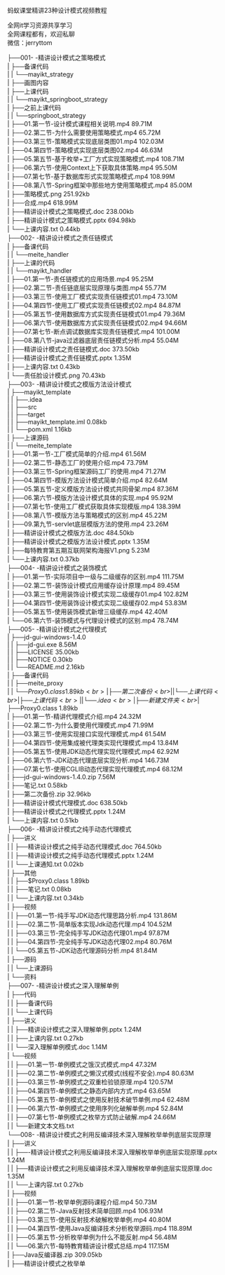 蚂蚁课堂精讲23种设计模式视频教程

全网it学习资源共享学习<br>全网课程都有，欢迎私聊<br>微信：jerryttom<br>

├──001- -精讲设计模式之策略模式<br> | ├──备课代码<br> | | └──mayikt_strategy<br> | ├──画图内容<br> | ├──上课代码<br> | | └──mayikt_springboot_strategy<br> | ├──之前上课代码<br> | | └──springboot_strategy<br> | ├──01.第一节-设计模式课程相关说明.mp4 89.71M<br> | ├──02.第二节-为什么需要使用策略模式.mp4 65.72M<br> | ├──03.第三节-策略模式实现底层类图01.mp4 102.03M<br> | ├──04.第四节-策略模式实现底层类图02.mp4 46.63M<br> | ├──05.第五节-基于枚举+工厂方式实现策略模式.mp4 108.71M<br> | ├──06.第六节-使用Context上下获取具体策略.mp4 95.50M<br> | ├──07.第七节-基于数据库形式实现策略模式.mp4 108.99M<br> | ├──08.第八节-Spring框架中那些地方使用策略模式.mp4 85.00M<br> | ├──策略模式.png 251.92kb<br> | ├──合成.mp4 618.99M<br> | ├──精讲设计模式之策略模式.doc 238.00kb<br> | ├──精讲设计模式之策略模式.pptx 694.98kb<br> | └──上课内容.txt 0.44kb<br> ├──002- -精讲设计模式之责任链模式<br> | ├──备课代码<br> | | └──meite_handler<br> | ├──上课的代码<br> | | └──mayikt_handler<br> | ├──01.第一节-责任链模式的应用场景.mp4 95.25M<br> | ├──02.第二节-责任链底层实现原理与类图.mp4 55.77M<br> | ├──03.第三节-使用工厂模式实现责任链模式01.mp4 73.10M<br> | ├──04.第四节-使用工厂模式实现责任链模式02.mp4 84.87M<br> | ├──05.第五节-使用数据库方式实现责任链模式01.mp4 79.36M<br> | ├──06.第六节-使用数据库方式实现责任链模式02.mp4 94.66M<br> | ├──07.第七节-断点调试数据库实现责任链模式.mp4 101.00M<br> | ├──08.第八节-java过滤器底层责任链模式分析.mp4 55.04M<br> | ├──精讲设计模式之责任链模式.doc 373.50kb<br> | ├──精讲设计模式之责任链模式.pptx 1.35M<br> | ├──上课内容.txt 0.43kb<br> | └──责任脸设计模式.png 70.43kb<br> ├──003- -精讲设计模式之模版方法设计模式<br> | ├──mayikt_template<br> | | ├──.idea<br> | | ├──src<br> | | ├──target<br> | | ├──mayikt_template.iml 0.08kb<br> | | └──pom.xml 1.16kb<br> | ├──上课源码<br> | | └──meite_template<br> | ├──01.第一节-工厂模式简单的介绍.mp4 61.56M<br> | ├──02.第二节-静态工厂的使用介绍.mp4 73.79M<br> | ├──03.第三节-Spring框架源码工厂的使用.mp4 71.27M<br> | ├──04.第四节-模版方法设计模式简单介绍.mp4 82.64M<br> | ├──05.第五节-定义模版方法设计模式共同骨架.mp4 87.36M<br> | ├──06.第六节-模版方法设计模式具体的实现.mp4 95.92M<br> | ├──07.第七节-使用工厂模式获取具体实现模版.mp4 138.39M<br> | ├──08.第八节-模版方法与策略模式的区别.mp4 45.22M<br> | ├──09.第九节-servlet底层模版方法的使用.mp4 23.26M<br> | ├──精讲设计模式之模版方法.doc 484.50kb<br> | ├──精讲设计模式之模版方法设计模式.pptx 1.35M<br> | ├──每特教育第五期互联网架构海报V1.png 5.23M<br> | └──上课内容.txt 0.37kb<br> ├──004- -精讲设计模式之装饰模式<br> | ├──01.第一节-实际项目中一级与二级缓存的区别.mp4 111.75M<br> | ├──02.第二节-装饰设计模式应用缓存设计原理.mp4 89.45M<br> | ├──03.第三节-使用装饰设计模式实现二级缓存01.mp4 102.82M<br> | ├──04.第四节-使用装饰设计模式实现二级缓存02.mp4 53.83M<br> | ├──05.第五节-使用装饰模式新增三级缓存.mp4 42.40M<br> | └──06.第六节-装饰模式与代理设计模式的区别.mp4 78.74M<br> ├──005- -精讲设计模式之代理模式<br> | ├──jd-gui-windows-1.4.0<br> | | ├──jd-gui.exe 8.56M<br> | | ├──LICENSE 35.00kb<br> | | ├──NOTICE 0.30kb<br> | | └──README.md 2.16kb<br> | ├──备课代码<br> | | ├──meite_proxy<br> | | └──$Proxy0.class 1.89kb<br> | ├──第二次备份<br> | | └──上课代码<br> | ├──上课代码<br> | | └──.idea<br> | ├──新建文件夹<br> | ├──$Proxy0.class 1.89kb<br> | ├──01.第一节-精讲代理模式介绍.mp4 24.32M<br> | ├──02.第二节-为什么要使用代理模式.mp4 71.99M<br> | ├──03.第三节-使用实现接口实现代理模式.mp4 61.54M<br> | ├──04.第四节-使用集成被代理类实现代理模式.mp4 13.84M<br> | ├──05.第五节-使用JDK动态代理实现代理模式.mp4 62.92M<br> | ├──06.第六节-JDK动态代理底层实现分析.mp4 146.73M<br> | ├──07.第七节-使用CGLIB动态代理实现代理模式.mp4 68.12M<br> | ├──jd-gui-windows-1.4.0.zip 7.56M<br> | ├──笔记.txt 0.58kb<br> | ├──第二次备份.zip 32.96kb<br> | ├──精讲设计模式代理模式.doc 638.50kb<br> | ├──精讲设计模式之代理模式.pptx 1.24M<br> | └──上课内容.txt 0.51kb<br> ├──006- -精讲设计模式之纯手动态代理模式<br> | ├──讲义<br> | | ├──精讲设计模式之纯手动态代理模式.doc 764.50kb<br> | | ├──精讲设计模式之纯手动态代理模式.pptx 1.24M<br> | | └──上课通知.txt 0.02kb<br> | ├──其他<br> | | ├──$Proxy0.class 1.89kb<br> | | ├──笔记.txt 0.08kb<br> | | └──上课内容.txt 0.34kb<br> | ├──视频<br> | | ├──01.第一节-纯手写JDK动态代理思路分析.mp4 131.86M<br> | | ├──02.第二节-简单版本实现Jdk动态代理.mp4 104.52M<br> | | ├──03.第三节-完全纯手写JDK动态代理01.mp4 97.87M<br> | | ├──04.第四节-完全纯手写JDK动态代理02.mp4 80.76M<br> | | └──05.第五节-JDK动态代理源码分析.mp4 81.84M<br> | ├──源码<br> | | └──上课源码<br> | └──资料<br> ├──007- -精讲设计模式之深入理解单例<br> | ├──代码<br> | | ├──备课代码<br> | | └──上课代码<br> | ├──讲义<br> | | ├──精讲设计模式之深入理解单例.pptx 1.24M<br> | | ├──上课内容.txt 0.27kb<br> | | └──深入理解单例模式.doc 1.14M<br> | └──视频<br> | | ├──01.第一节-单例模式之饿汉式模式.mp4 47.32M<br> | | ├──02.第二节-单例模式之懒汉式模式(线程不安全).mp4 80.63M<br> | | ├──03.第三节-单例模式之双重检验锁原理.mp4 120.57M<br> | | ├──04.第四节-单例模式之静态内部内方式.mp4 63.65M<br> | | ├──05.第五节-单例模式之使用反射技术破节单例.mp4 62.48M<br> | | ├──06.第六节-单例模式之使用序列化破解单例.mp4 52.84M<br> | | ├──07.第七节-单例模式之枚举方式防止破解.mp4 24.66M<br> | | └──新建文本文档.txt<br> └──008- -精讲设计模式之利用反编译技术深入理解枚举单例底层实现原理<br> | ├──讲义<br> | | ├──-精讲设计模式之利用反编译技术深入理解枚举单例底层实现原理.pptx 1.24M<br> | | ├──精讲设计模式之利用反编译技术深入理解枚举单例底层实现原理.doc 1.35M<br> | | └──上课内容.txt 0.27kb<br> | ├──视频<br> | | ├──01.第一节-枚举单例源码课程介绍.mp4 50.73M<br> | | ├──02.第二节-Java反射技术简单回顾.mp4 106.93M<br> | | ├──03.第三节-使用反射技术破解枚举单例.mp4 40.80M<br> | | ├──04.第四节-使用Java反编译技术分析枚举源码.mp4 118.89M<br> | | ├──05.第五节-分析枚举单例为什么不能反射.mp4 56.48M<br> | | └──06.第六节-每特教育精讲设计模式总结.mp4 117.15M<br> | ├──Java反编译器.zip 309.05kb<br> | ├──精讲设计模式之枚举单